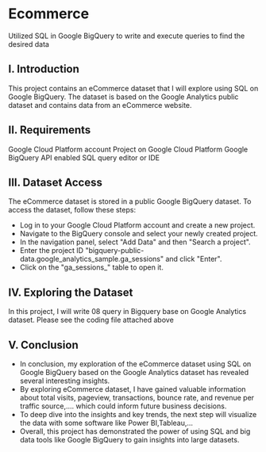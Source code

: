 # Ecommerce
Utilized SQL in Google BigQuery to write and execute queries to find the desired data
## I. Introduction
This project contains an eCommerce dataset that I will explore using SQL on Google BigQuery. The dataset is based on the Google Analytics public dataset and contains data from an eCommerce website.

## II. Requirements
Google Cloud Platform account
Project on Google Cloud Platform
Google BigQuery API enabled
SQL query editor or IDE
## III. Dataset Access
The eCommerce dataset is stored in a public Google BigQuery dataset. To access the dataset, follow these steps:
- Log in to your Google Cloud Platform account and create a new project.
- Navigate to the BigQuery console and select your newly created project.
- In the navigation panel, select "Add Data" and then "Search a project".
- Enter the project ID "bigquery-public-data.google_analytics_sample.ga_sessions" and click "Enter".
- Click on the "ga_sessions_" table to open it.
## IV. Exploring the Dataset
In this project, I will write 08 query in Bigquery base on Google Analytics dataset. Please see the coding file attached above
## V. Conclusion
- In conclusion, my exploration of the eCommerce dataset using SQL on Google BigQuery based on the Google Analytics dataset has revealed several interesting insights.
- By exploring eCommerce dataset, I have gained valuable information about total visits, pageview, transactions, bounce rate, and revenue per traffic source,.... which could inform future business decisions.
- To deep dive into the insights and key trends, the next step will visualize the data with some software like Power BI,Tableau,...
- Overall, this project has demonstrated the power of using SQL and big data tools like Google BigQuery to gain insights into large datasets.
